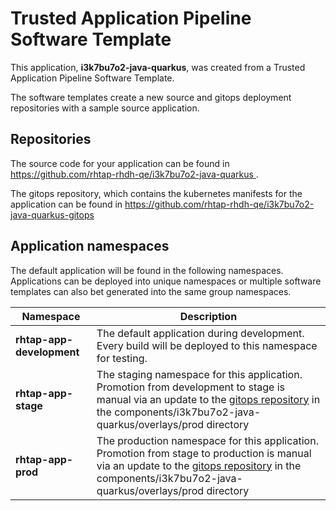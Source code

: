 # Trusted Application Pipeline Software Template

This application, **i3k7bu7o2-java-quarkus**, was created from a Trusted Application Pipeline Software Template.

The software templates create a new source and gitops deployment repositories with a sample source application. 

## Repositories

The source code for your application can be found in [https://github.com/rhtap-rhdh-qe/i3k7bu7o2-java-quarkus ](https://github.com/rhtap-rhdh-qe/i3k7bu7o2-java-quarkus ).
 
The gitops repository, which contains the kubernetes manifests for the application can be found in 
[https://github.com/rhtap-rhdh-qe/i3k7bu7o2-java-quarkus-gitops ](https://github.com/rhtap-rhdh-qe/i3k7bu7o2-java-quarkus-gitops ) 

## Application namespaces 

The default application will be found in the following namespaces. Applications can be deployed into unique namespaces or multiple software templates can also bet generated into the same group namespaces.  

|  Namespace   |  Description   |  
| -------- | -------- |   
| **rhtap-app-development** | The default application during development. Every build will be deployed to this namespace for testing. | 
| **rhtap-app-stage** | The staging namespace for this application. Promotion from development to stage is manual via an update to the [gitops repository](https://github.com/rhtap-rhdh-qe/i3k7bu7o2-java-quarkus-gitops ) in the components/i3k7bu7o2-java-quarkus/overlays/prod directory |  
| **rhtap-app-prod** | The production namespace for this application. Promotion from stage to production is manual via an update to the [gitops repository](https://github.com/rhtap-rhdh-qe/i3k7bu7o2-java-quarkus-gitops ) in the components/i3k7bu7o2-java-quarkus/overlays/prod directory | 